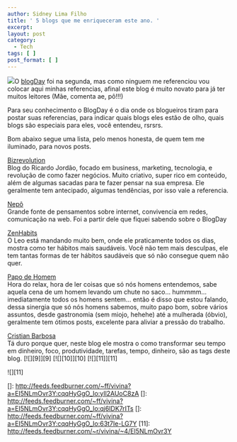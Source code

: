 ```yaml
---
author: Sidney Lima Filho
title: ' 5 blogs que me enriqueceram este ano. '
excerpt:
layout: post
category:
  - Tech
tags: [ ]
post_format: [ ]
---
```

![][1]O [blogDay][2] foi na segunda, mas como ninguem me referenciou vou colocar aqui minhas referencias, afinal este blog é muito novato para já ter muitos leitores (Mãe, comenta ae, pô!!!)

Para seu conhecimento o BlogDay é o dia onde os blogueiros tiram para postar suas referencias, para indicar quais blogs eles estão de olho, quais blogs são especiais para eles, você entendeu, rsrsrs. 

Bom abaixo segue uma lista, pelo menos honesta, de quem tem me iluminado, para novos posts.

[Bizrevolution][3]   
Blog do Ricardo Jordão, focado em business, marketing, tecnologia, e revolução de como fazer negócios. Muito criativo, super rico em conteúdo, além de algumas sacadas para te fazer pensar na sua empresa. Ele geralmente tem antecipado, algumas tendências, por isso vale a referencia.

[Nepô][4]  
Grande fonte de pensamentos sobre internet, convivencia em redes, comunicação na web. Foi a partir dele que fiquei sabendo sobre o BlogDay

[ZenHabits][5]  
O Leo está mandando muito bem, onde ele praticamente todos os dias, mostra como ter hábitos mais saudáveis. Você não tem mais desculpas, ele tem tantas formas de ter hábitos saudáveis que só não consegue quem não quer.

[Papo de Homem][6]  
Hora do relax, hora de ler coisas que só nós homens entendemos, sabe aquela cena de um homem levando um chute no saco… hummmm… imediatamente todos os homens sentem… então é disso que estou falando, dessa sinergia que só nós homens sabemos, muito papo bom, sobre vários assuntos, desde gastronomia (sem miojo, hehehe) até a mulherada (óbvio), geralmente tem ótimos posts, excelente para aliviar a pressão do trabalho.

[Cristian Barbosa][7]  
Tá duro porque quer, neste blog ele mostra o como transformar seu tempo em dinheiro, foco, produtividade, tarefas, tempo, dinheiro, são as tags deste blog. [![][9]</img>][9] [![][10]</img>][10] [![][11]</img>][11] 

![][11]

 [1]: http://www.blogday.org/images/badge_red.gif
 [2]: http://www.blogday.org/
 [3]: http://www.bizrevolution.com.br
 [4]: http://nepo.com.br
 [5]: http://zenhabits.net
 [6]: http://papodehomem.com.br
 [7]: http://blog.maistempo.com.br
 []: http://feeds.feedburner.com/~ff/vivina?a=EI5NLmOvr3Y:cqqHyGgO_Io:yIl2AUoC8zA
 []: http://feeds.feedburner.com/~ff/vivina?a=EI5NLmOvr3Y:cqqHyGgO_Io:qj6IDK7rITs
 []: http://feeds.feedburner.com/~ff/vivina?a=EI5NLmOvr3Y:cqqHyGgO_Io:63t7Ie-LG7Y
 [11]: http://feeds.feedburner.com/~r/vivina/~4/EI5NLmOvr3Y